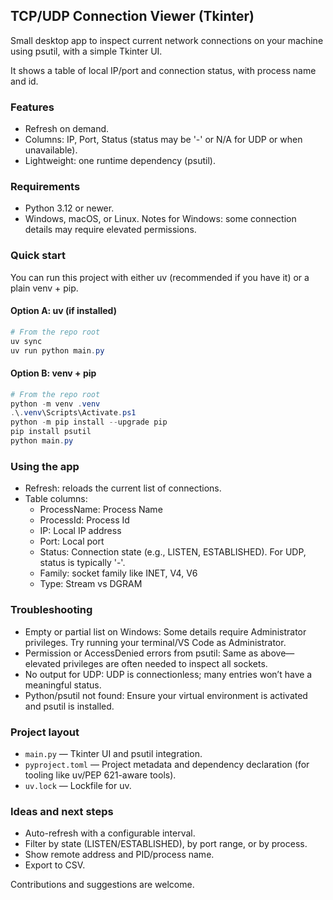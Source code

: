 ## TCP/UDP Connection Viewer (Tkinter)

Small desktop app to inspect current network connections on your machine using psutil, with a simple Tkinter UI.

It shows a table of local IP/port and connection status, with process name and id.

### Features

- Refresh on demand.
- Columns: IP, Port, Status (status may be '-' or N/A for UDP or when unavailable).
- Lightweight: one runtime dependency (psutil).

### Requirements

- Python 3.12 or newer.
- Windows, macOS, or Linux. Notes for Windows: some connection details may require elevated permissions.

### Quick start

You can run this project with either uv (recommended if you have it) or a plain venv + pip.

#### Option A: uv (if installed)

```powershell
# From the repo root
uv sync
uv run python main.py
```

#### Option B: venv + pip

```powershell
# From the repo root
python -m venv .venv
.\.venv\Scripts\Activate.ps1
python -m pip install --upgrade pip
pip install psutil
python main.py
```

### Using the app

- Refresh: reloads the current list of connections.
- Table columns:
    - ProcessName: Process Name
    - ProcessId: Process Id
	- IP: Local IP address
	- Port: Local port
	- Status: Connection state (e.g., LISTEN, ESTABLISHED). For UDP, status is typically '-'.
    - Family: socket family like INET, V4, V6
    - Type: Stream vs DGRAM

### Troubleshooting

- Empty or partial list on Windows: Some details require Administrator privileges. Try running your terminal/VS Code as Administrator.
- Permission or AccessDenied errors from psutil: Same as above—elevated privileges are often needed to inspect all sockets.
- No output for UDP: UDP is connectionless; many entries won’t have a meaningful status.
- Python/psutil not found: Ensure your virtual environment is activated and psutil is installed.

### Project layout

- `main.py` — Tkinter UI and psutil integration.
- `pyproject.toml` — Project metadata and dependency declaration (for tooling like uv/PEP 621-aware tools).
- `uv.lock` — Lockfile for uv.

### Ideas and next steps

- Auto-refresh with a configurable interval.
- Filter by state (LISTEN/ESTABLISHED), by port range, or by process.
- Show remote address and PID/process name.
- Export to CSV.

Contributions and suggestions are welcome.
